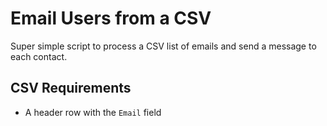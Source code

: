 # Email Users from a CSV
Super simple script to process a CSV list of emails and send a message to each contact.

## CSV Requirements
- A header row with the `Email` field
